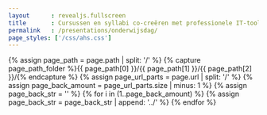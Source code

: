 ```yaml
---
layout      : revealjs.fullscreen
title       : Cursussen en syllabi co-creëren met professionele IT-tools 
permalink   : /presentations/onderwijsdag/
page_styles: ['/css/ahs.css']
---
```


{% assign page_path = page.path | split: '/' %}
{% capture page_path_folder %}{{ page_path[0] }}/{{ page_path[1] }}/{{ page_path[2] }}/{% endcapture %} 
{% assign page_url_parts = page.url | split: '/' %}
{% assign page_back_amount = page_url_parts.size | minus: 1 %}
{% assign page_back_str = '' %}
{% for i in (1..page_back_amount) %}
    {% assign page_back_str = page_back_str | append: '../' %}
{% endfor %}

<section class="slide__chapter">
    <section data-markdown="{{ page_back_str }}/{{ page_path_folder | append: 'content/intro.md' }}" class="home"></section>
    <section data-markdown="{{ page_back_str }}/{{ page_path_folder | append: 'content/intro__1.md' }}" class="home"></section>
</section>
<section class="slide__chapter">
    <section data-markdown="{{ page_back_str }}/{{ page_path_folder | append: 'content/challenges__0.md' }}" class="home"></section>
    <section data-markdown="{{ page_back_str }}/{{ page_path_folder | append: 'content/challenges__1.md' }}" class="home"></section>
    <section data-markdown="{{ page_back_str }}/{{ page_path_folder | append: 'content/challenges__2.md' }}" data-ahs-background-image="http://i.huffpost.com/gen/1698265/images/o-MATH-ON-CHALKBOARD-facebook.jpg"></section>
    <section data-markdown="{{ page_back_str }}/{{ page_path_folder | append: 'content/challenges__3.md' }}"></section>
</section>
<section class="slide__chapter">
    <section data-markdown="{{ page_back_str }}/{{ page_path_folder | append: 'content/tools__1.md' }}" class="home"></section>
    <section data-markdown="{{ page_back_str }}/{{ page_path_folder | append: 'content/tools__2.md' }}" data-ahs-background-image="{{ page_back_str }}/{{ page_path_folder | append: 'content/images/chamilo.png' }}"></section>
    <section data-markdown="{{ page_back_str }}/{{ page_path_folder | append: 'content/tools__3.md' }}"></section>
    <section data-markdown="{{ page_back_str }}/{{ page_path_folder | append: 'content/tools__4.md' }}"></section>
    <section data-markdown="{{ page_back_str }}/{{ page_path_folder | append: 'content/tools__5.md' }}"></section>
    <section data-markdown="{{ page_back_str }}/{{ page_path_folder | append: 'content/tools__6.md' }}"></section>
    <section data-markdown="{{ page_back_str }}/{{ page_path_folder | append: 'content/tools__7.md' }}" data-ahs-background-image="{{ page_back_str }}/{{ page_path_folder | append: 'content/images/slack.png' }}"></section>
    <section data-markdown="{{ page_back_str }}/{{ page_path_folder | append: 'content/tools__8.md' }}" data-ahs-background-image="{{ page_back_str }}/{{ page_path_folder | append: 'content/images/slack.png' }}"></section>
    <section data-markdown="{{ page_back_str }}/{{ page_path_folder | append: 'content/tools__9.md' }}" data-ahs-background-image="{{ page_back_str }}/{{ page_path_folder | append: 'content/images/slack.png' }}"></section>
</section>
<section class="slide__chapter">
    <section data-markdown="{{ page_back_str }}/{{ page_path_folder | append: 'content/future__1.md' }}" class="home"></section>
    <section data-markdown="{{ page_back_str }}/{{ page_path_folder | append: 'content/future__2.md' }}"></section>
    <section data-markdown="{{ page_back_str }}/{{ page_path_folder | append: 'content/future__3.md' }}"></section>
</section>